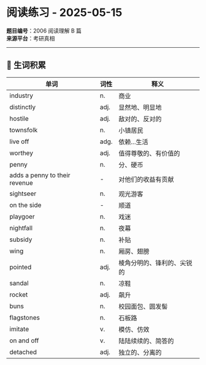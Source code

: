 # 阅读练习 - 2025-05-15

**题目编号**：2006 阅读理解 B 篇  
**来源平台**：考研真相 

---

## 📌 生词积累

| 单词     | 词性  | 释义         |                                 
|----------|-------|--------------|
| industry  | n.  | 商业  | 
| distinctly   | adj.    | 显然地、明显地   |
| hostile | adj. | 敌对的、反对的 |
| townsfolk | n. | 小镇居民  |
| live off | adg. |  依赖...生活 |
| worthey | adj. | 值得尊敬的、有价值的 |
| penny | n. | 分、硬币 |
| adds a penny to their revenue |  - | 对他们的收益有贡献 |
| sightseer | n. | 观光游客 |
| on the side | - | 顺道 |
| playgoer | n. | 戏迷 |
| nightfall | n. | 夜幕  |
| subsidy | n. | 补贴  |
| wing |  n. | 厢房、翅膀 |
| pointed | adj. | 棱角分明的、锋利的、尖锐的 |
| sandal | n. | 凉鞋 |
| rocket | adj. | 飙升 |
| buns | n. | 校园面包、圆发髻 |
| flagstones | n. | 石板路 |
| imitate | v. | 模仿、仿效 |
| on and off | v. | 陆陆续续的、简答的 |
| detached | adj. | 独立的、分离的 |
